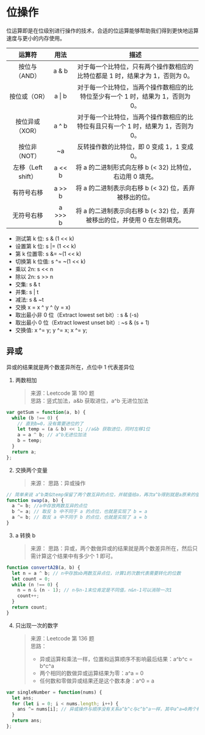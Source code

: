 # 位操作

位运算即是在位级别进行操作的技术，合适的位运算能够帮助我们得到更快地运算速度与更小的内存使用。

|       运算符       |  用法   |                                       描述                                        |
| :----------------: | :-----: | :-------------------------------------------------------------------------------: |
|   按位与（AND）    |  a & b  |   对于每一个比特位，只有两个操作数相应的比特位都是 1 时，结果才为 1，否则为 0。   |
|    按位或（OR）    | a \| b  |  对于每一个比特位，当两个操作数相应的比特位至少有一个 1 时，结果为 1，否则为 0。  |
|  按位异或（XOR）   |  a ^ b  | 对于每一个比特位，当两个操作数相应的比特位有且只有一个 1 时，结果为 1，否则为 0。 |
|   按位非（NOT）    |   ~a    |                    反转操作数的比特位，即 0 变成 1，1 变成 0。                    |
| 左移（Left shift） | a << b  |             将 a 的二进制形式向左移 b (< 32) 比特位，右边用 0 填充。              |
|     有符号右移     | a >> b  |               将 a 的二进制表示向右移 b (< 32) 位，丢弃被移出的位。               |
|     无符号右移     | a >>> b |    将 a 的二进制表示向右移 b (< 32) 位，丢弃被移出的位，并使用 0 在左侧填充。     |

- 测试第 k 位: s & (1 << k)
- 设置第 k 位: s |= (1 << k)
- 第 k 位置零: s &= ~(1 << k)
- 切换第 k 位值: s ^= ~(1 << k)
- 乘以 2n: s << n
- 除以 2n: s >> n
- 交集: s & t
- 并集: s | t
- 减法: s & ~t
- 交换 x = x ^ y ^ (y = x)
- 取出最小非 0 位（Extract lowest set bit）: s & (-s)
- 取出最小 0 位（Extract lowest unset bit）: ~s & (s + 1)
- 交换值: x ^= y; y ^= x; x ^= y;

## 异或

异或的结果就是两个数差异所在，点位中 1 代表差异位

1. 两数相加
   > 来源：Leetcode 第 190 题  
   > 思路：竖式加法，a&b 获取进位，a^b 无进位加法

```js
var getSum = function(a, b) {
  while (b !== 0) {
    // 直到b=0，没有需要进位的了
    let temp = (a & b) << 1; //a&b 获取进位，同时左移1位
    a = a ^ b; // a^b无进位加法
    b = temp;
  }
  return a;
};
```

2. 交换两个变量
   > 来源：
   > 思路：异或操作

```js
// 简单来说 a^b类似temp保留了两个数互异的点位，并赋值给a，再次a^b得到就是a原来的值
function swap(a, b) {
  a ^= b; //a中存放两数互异的点位
  b ^= a; // 取反 b 中不同于 a 的点位，也就是实现了 b = a
  a ^= b; // 取反 a 中不同于 b 的点位，也就是实现了 a = b
}
```

3. a 转换 b
   > 来源：
   > 思路：异或，两个数做异或的结果就是两个数差异所在，然后只需计算这个结果中有多少个 1 即可。

```js
function convertA2B(a, b) {
  let n = a ^ b; // n中存放ab两数互异点位，计算1的次数代表需要转化的位数
  let count = 0;
  while (n !== 0) {
    n = n & (n - 1); // n与n-1末位肯定是不同值，n&n-1可以消除一次1
    count++;
  }
  return count;
}
```

4. 只出现一次的数字
   > 来源：Leetcode 第 136 题  
   > 思路：
   >
   > - 异或运算和乘法一样，位置和运算顺序不影响最后结果：a^b^c = b^c^a
   > - 两个相同的数做异或运算结果为零：a^a = 0
   > - 任何数和零做异或结果还是这个数本身：a^0 = a

```js
var singleNumber = function(nums) {
  let ans;
  for (let i = 0; i < nums.length; i++) {
    ans ^= nums[i]; // 异或操作与顺序没有关系a^b^c与c^b^a一样，其中a^a=0两个相同值没有互异的点位
  }
  return ans;
};
```
